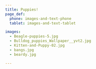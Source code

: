 ```yaml
---
title: Puppies!
page_def:
  phone: images-and-text-phone
  tablet: images-and-text-tablet

images:
  - Beagle-puppies-5.jpg
  - Bulldog_puppies_Wallpaper__yvt2.jpg
  - Kitten-and-Puppy-02.jpg
  - bangs.jpg
  - beardy.jpg

---
```

